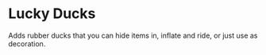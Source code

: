 # Lucky Ducks
Adds rubber ducks that you can hide items in, inflate and ride, or just use as decoration.
